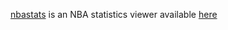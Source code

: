 [nbastats](https://github.com/llimllib/nbastats) is an NBA statistics viewer available [here](https://llimllib.github.io/nbastats/)